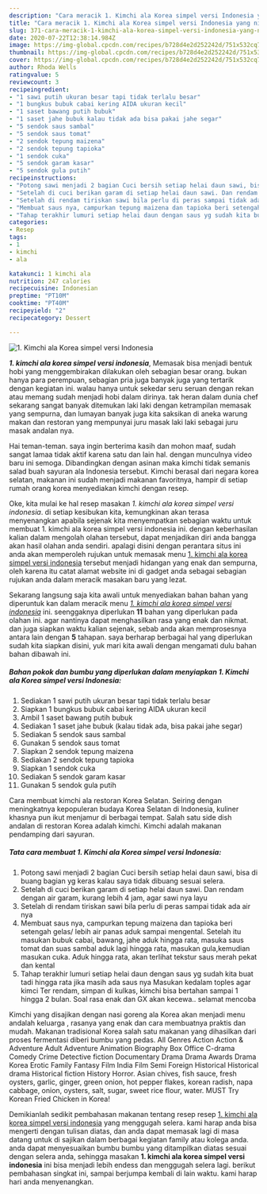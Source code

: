 ```yaml
---
description: "Cara meracik 1. Kimchi ala Korea simpel versi Indonesia yang nikmat"
title: "Cara meracik 1. Kimchi ala Korea simpel versi Indonesia yang nikmat"
slug: 371-cara-meracik-1-kimchi-ala-korea-simpel-versi-indonesia-yang-nikmat
date: 2020-07-22T12:38:14.984Z
image: https://img-global.cpcdn.com/recipes/b728d4e2d252242d/751x532cq70/1-kimchi-ala-korea-simpel-versi-indonesia-foto-resep-utama.jpg
thumbnail: https://img-global.cpcdn.com/recipes/b728d4e2d252242d/751x532cq70/1-kimchi-ala-korea-simpel-versi-indonesia-foto-resep-utama.jpg
cover: https://img-global.cpcdn.com/recipes/b728d4e2d252242d/751x532cq70/1-kimchi-ala-korea-simpel-versi-indonesia-foto-resep-utama.jpg
author: Rhoda Wells
ratingvalue: 5
reviewcount: 3
recipeingredient:
- "1 sawi putih ukuran besar tapi tidak terlalu besar"
- "1 bungkus bubuk cabai kering AIDA ukuran kecil"
- "1 saset bawang putih bubuk"
- "1 saset jahe bubuk kalau tidak ada bisa pakai jahe segar"
- "5 sendok saus sambal"
- "5 sendok saus tomat"
- "2 sendok tepung maizena"
- "2 sendok tepung tapioka"
- "1 sendok cuka"
- "5 sendok garam kasar"
- "5 sendok gula putih"
recipeinstructions:
- "Potong sawi menjadi 2 bagian Cuci bersih setiap helai daun sawi, bisa di buang bagian yg keras kalau saya tidak dibuang sesuai selera."
- "Setelah di cuci berikan garam di setiap helai daun sawi. Dan rendam dengan air garam, kurang lebih 4 jam, agar sawi nya layu"
- "Setelah di rendam tiriskan sawi bila perlu di peras sampai tidak ada air nya"
- "Membuat saus nya, campurkan tepung maizena dan tapioka beri setengah gelas/ lebih air panas aduk sampai mengental. Setelah itu masukan bubuk cabai, bawang, jahe aduk hingga rata, masuka saus tomat dan suas sambal aduk lagi hingga rata, masukan gula,kemudian masukan cuka. Aduk hingga rata, akan terlihat tekstur saus merah pekat dan kental"
- "Tahap terakhir lumuri setiap helai daun dengan saus yg sudah kita buat tadi hingga rata jika masih ada saus nya Masukan kedalam toples agar kimci Ter rendam, simpan di kulkas, kimchi bisa bertahan sampai 1 hingga 2 bulan. Soal rasa enak dan GX akan kecewa.. selamat mencoba"
categories:
- Resep
tags:
- 1
- kimchi
- ala

katakunci: 1 kimchi ala 
nutrition: 247 calories
recipecuisine: Indonesian
preptime: "PT10M"
cooktime: "PT40M"
recipeyield: "2"
recipecategory: Dessert

---
```



![1. Kimchi ala Korea simpel versi Indonesia](https://img-global.cpcdn.com/recipes/b728d4e2d252242d/751x532cq70/1-kimchi-ala-korea-simpel-versi-indonesia-foto-resep-utama.jpg)

<b><i>1. kimchi ala korea simpel versi indonesia</i></b>, Memasak bisa menjadi bentuk hobi yang menggembirakan dilakukan oleh sebagian besar orang. bukan hanya para perempuan, sebagian pria juga banyak juga yang tertarik dengan kegiatan ini. walau hanya untuk sekedar seru seruan dengan rekan atau memang sudah menjadi hobi dalam dirinya. tak heran dalam dunia chef sekarang sangat banyak ditemukan laki laki dengan ketrampilan memasak yang sempurna, dan lumayan banyak juga kita saksikan di aneka warung makan dan restoran yang mempunyai juru masak laki laki sebagai juru masak andalan nya.

Hai teman-teman. saya ingin berterima kasih dan mohon maaf, sudah sangat lamaa tidak aktif karena satu dan lain hal. dengan munculnya video baru ini semoga. Dibandingkan dengan asinan maka kimchi tidak semanis salad buah sayuran ala Indonesia tersebut. Kimchi berasal dari negara korea selatan, makanan ini sudah menjadi makanan favoritnya, hampir di setiap rumah orang korea menyediakan kimchi dengan resep.

Oke, kita mulai ke hal resep masakan <i>1. kimchi ala korea simpel versi indonesia</i>. di setiap kesibukan kita, kemungkinan akan terasa menyenangkan apabila sejenak kita menyempatkan sebagian waktu untuk membuat 1. kimchi ala korea simpel versi indonesia ini. dengan keberhasilan kalian dalam mengolah olahan tersebut, dapat menjadikan diri anda bangga akan hasil olahan anda sendiri. apalagi disini dengan perantara situs ini anda akan memperoleh rujukan untuk memasak menu <u>1. kimchi ala korea simpel versi indonesia</u> tersebut menjadi hidangan yang enak dan sempurna, oleh karena itu catat alamat website ini di gadget anda sebagai sebagian rujukan anda dalam meracik masakan baru yang lezat.


Sekarang langsung saja kita awali untuk menyediakan bahan bahan yang diperuntuk kan dalam meracik menu <u><i>1. kimchi ala korea simpel versi indonesia</i></u> ini. seenggaknya diperlukan <b>11</b> bahan yang diperlukan pada olahan ini. agar nantinya dapat menghasilkan rasa yang enak dan nikmat. dan juga siapkan waktu kalian sejenak, sebab anda akan memprosesnya antara lain dengan <b>5</b> tahapan. saya berharap berbagai hal yang diperlukan sudah kita siapkan disini, yuk mari kita awali dengan mengamati dulu bahan bahan dibawah ini.

<!--inarticleads1-->

##### Bahan pokok dan bumbu yang diperlukan dalam menyiapkan 1. Kimchi ala Korea simpel versi Indonesia:

1. Sediakan 1 sawi putih ukuran besar tapi tidak terlalu besar
1. Siapkan 1 bungkus bubuk cabai kering AIDA ukuran kecil
1. Ambil 1 saset bawang putih bubuk
1. Sediakan 1 saset jahe bubuk (kalau tidak ada, bisa pakai jahe segar)
1. Sediakan 5 sendok saus sambal
1. Gunakan 5 sendok saus tomat
1. Siapkan 2 sendok tepung maizena
1. Sediakan 2 sendok tepung tapioka
1. Siapkan 1 sendok cuka
1. Sediakan 5 sendok garam kasar
1. Gunakan 5 sendok gula putih


Cara membuat kimchi ala restoran Korea Selatan. Seiring dengan meningkatnya kepopuleran budaya Korea Selatan di Indonesia, kuliner khasnya pun ikut menjamur di berbagai tempat. Salah satu side dish andalan di restoran Korea adalah kimchi. Kimchi adalah makanan pendamping dari sayuran. 

<!--inarticleads2-->

##### Tata cara membuat 1. Kimchi ala Korea simpel versi Indonesia:

1. Potong sawi menjadi 2 bagian Cuci bersih setiap helai daun sawi, bisa di buang bagian yg keras kalau saya tidak dibuang sesuai selera.
1. Setelah di cuci berikan garam di setiap helai daun sawi. Dan rendam dengan air garam, kurang lebih 4 jam, agar sawi nya layu
1. Setelah di rendam tiriskan sawi bila perlu di peras sampai tidak ada air nya
1. Membuat saus nya, campurkan tepung maizena dan tapioka beri setengah gelas/ lebih air panas aduk sampai mengental. Setelah itu masukan bubuk cabai, bawang, jahe aduk hingga rata, masuka saus tomat dan suas sambal aduk lagi hingga rata, masukan gula,kemudian masukan cuka. Aduk hingga rata, akan terlihat tekstur saus merah pekat dan kental
1. Tahap terakhir lumuri setiap helai daun dengan saus yg sudah kita buat tadi hingga rata jika masih ada saus nya Masukan kedalam toples agar kimci Ter rendam, simpan di kulkas, kimchi bisa bertahan sampai 1 hingga 2 bulan. Soal rasa enak dan GX akan kecewa.. selamat mencoba


Kimchi yang disajikan dengan nasi goreng ala Korea akan menjadi menu andalah keluarga , rasanya yang enak dan cara membuatnya praktis dan mudah. Makanan tradisional Korea salah satu makanan yang dihasilkan dari proses fermentasi diberi bumbu yang pedas. All Genres Action Action &amp; Adventure Adult Adventure Animation Biography Box Office C-drama Comedy Crime Detective fiction Documentary Drama Drama Awards Drama Korea Erotic Family Fantasy Film India Film Semi Foreign Historical Historical drama Historical fiction History Horror. Asian chives, fish sauce, fresh oysters, garlic, ginger, green onion, hot pepper flakes, korean radish, napa cabbage, onion, oysters, salt, sugar, sweet rice flour, water. MUST Try Korean Fried Chicken in Korea! 

Demikianlah sedikit pembahasan makanan tentang resep resep <u>1. kimchi ala korea simpel versi indonesia</u> yang menggugah selera. kami harap anda bisa mengerti dengan tulisan diatas, dan anda dapat memasak lagi di masa datang untuk di sajikan dalam berbagai kegiatan family atau kolega anda. anda dapat menyesuaikan bumbu bumbu yang ditampilkan diatas sesuai dengan selera anda, sehingga masakan <b>1. kimchi ala korea simpel versi indonesia</b> ini bisa menjadi lebih endess dan menggugah selera lagi. berikut pembahasan singkat ini, sampai berjumpa kembali di lain waktu. kami harap hari anda menyenangkan.
